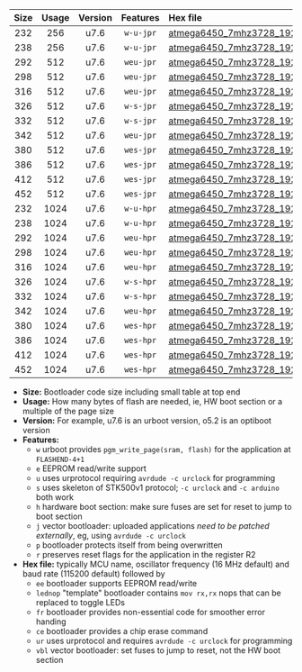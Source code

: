 |Size|Usage|Version|Features|Hex file|
|:-:|:-:|:-:|:-:|:--|
|232|256|u7.6|`w-u-jpr`|[atmega6450_7mhz3728_19200bps_ur_vbl.hex](https://raw.githubusercontent.com/stefanrueger/urboot/main/bootloaders/atmega6450/fcpu_7mhz3728/19200_bps/atmega6450_7mhz3728_19200bps_ur_vbl.hex)|
|238|256|u7.6|`w-u-jpr`|[atmega6450_7mhz3728_19200bps_lednop_ur_vbl.hex](https://raw.githubusercontent.com/stefanrueger/urboot/main/bootloaders/atmega6450/fcpu_7mhz3728/19200_bps/atmega6450_7mhz3728_19200bps_lednop_ur_vbl.hex)|
|292|512|u7.6|`weu-jpr`|[atmega6450_7mhz3728_19200bps_ee_ur_vbl.hex](https://raw.githubusercontent.com/stefanrueger/urboot/main/bootloaders/atmega6450/fcpu_7mhz3728/19200_bps/atmega6450_7mhz3728_19200bps_ee_ur_vbl.hex)|
|298|512|u7.6|`weu-jpr`|[atmega6450_7mhz3728_19200bps_ee_lednop_ur_vbl.hex](https://raw.githubusercontent.com/stefanrueger/urboot/main/bootloaders/atmega6450/fcpu_7mhz3728/19200_bps/atmega6450_7mhz3728_19200bps_ee_lednop_ur_vbl.hex)|
|316|512|u7.6|`weu-jpr`|[atmega6450_7mhz3728_19200bps_ee_lednop_fr_ur_vbl.hex](https://raw.githubusercontent.com/stefanrueger/urboot/main/bootloaders/atmega6450/fcpu_7mhz3728/19200_bps/atmega6450_7mhz3728_19200bps_ee_lednop_fr_ur_vbl.hex)|
|326|512|u7.6|`w-s-jpr`|[atmega6450_7mhz3728_19200bps_vbl.hex](https://raw.githubusercontent.com/stefanrueger/urboot/main/bootloaders/atmega6450/fcpu_7mhz3728/19200_bps/atmega6450_7mhz3728_19200bps_vbl.hex)|
|332|512|u7.6|`w-s-jpr`|[atmega6450_7mhz3728_19200bps_lednop_vbl.hex](https://raw.githubusercontent.com/stefanrueger/urboot/main/bootloaders/atmega6450/fcpu_7mhz3728/19200_bps/atmega6450_7mhz3728_19200bps_lednop_vbl.hex)|
|342|512|u7.6|`weu-jpr`|[atmega6450_7mhz3728_19200bps_ee_lednop_fr_ce_ur_vbl.hex](https://raw.githubusercontent.com/stefanrueger/urboot/main/bootloaders/atmega6450/fcpu_7mhz3728/19200_bps/atmega6450_7mhz3728_19200bps_ee_lednop_fr_ce_ur_vbl.hex)|
|380|512|u7.6|`wes-jpr`|[atmega6450_7mhz3728_19200bps_ee_vbl.hex](https://raw.githubusercontent.com/stefanrueger/urboot/main/bootloaders/atmega6450/fcpu_7mhz3728/19200_bps/atmega6450_7mhz3728_19200bps_ee_vbl.hex)|
|386|512|u7.6|`wes-jpr`|[atmega6450_7mhz3728_19200bps_ee_lednop_vbl.hex](https://raw.githubusercontent.com/stefanrueger/urboot/main/bootloaders/atmega6450/fcpu_7mhz3728/19200_bps/atmega6450_7mhz3728_19200bps_ee_lednop_vbl.hex)|
|412|512|u7.6|`wes-jpr`|[atmega6450_7mhz3728_19200bps_ee_lednop_fr_vbl.hex](https://raw.githubusercontent.com/stefanrueger/urboot/main/bootloaders/atmega6450/fcpu_7mhz3728/19200_bps/atmega6450_7mhz3728_19200bps_ee_lednop_fr_vbl.hex)|
|452|512|u7.6|`wes-jpr`|[atmega6450_7mhz3728_19200bps_ee_lednop_fr_ce_vbl.hex](https://raw.githubusercontent.com/stefanrueger/urboot/main/bootloaders/atmega6450/fcpu_7mhz3728/19200_bps/atmega6450_7mhz3728_19200bps_ee_lednop_fr_ce_vbl.hex)|
|232|1024|u7.6|`w-u-hpr`|[atmega6450_7mhz3728_19200bps_ur.hex](https://raw.githubusercontent.com/stefanrueger/urboot/main/bootloaders/atmega6450/fcpu_7mhz3728/19200_bps/atmega6450_7mhz3728_19200bps_ur.hex)|
|238|1024|u7.6|`w-u-hpr`|[atmega6450_7mhz3728_19200bps_lednop_ur.hex](https://raw.githubusercontent.com/stefanrueger/urboot/main/bootloaders/atmega6450/fcpu_7mhz3728/19200_bps/atmega6450_7mhz3728_19200bps_lednop_ur.hex)|
|292|1024|u7.6|`weu-hpr`|[atmega6450_7mhz3728_19200bps_ee_ur.hex](https://raw.githubusercontent.com/stefanrueger/urboot/main/bootloaders/atmega6450/fcpu_7mhz3728/19200_bps/atmega6450_7mhz3728_19200bps_ee_ur.hex)|
|298|1024|u7.6|`weu-hpr`|[atmega6450_7mhz3728_19200bps_ee_lednop_ur.hex](https://raw.githubusercontent.com/stefanrueger/urboot/main/bootloaders/atmega6450/fcpu_7mhz3728/19200_bps/atmega6450_7mhz3728_19200bps_ee_lednop_ur.hex)|
|316|1024|u7.6|`weu-hpr`|[atmega6450_7mhz3728_19200bps_ee_lednop_fr_ur.hex](https://raw.githubusercontent.com/stefanrueger/urboot/main/bootloaders/atmega6450/fcpu_7mhz3728/19200_bps/atmega6450_7mhz3728_19200bps_ee_lednop_fr_ur.hex)|
|326|1024|u7.6|`w-s-hpr`|[atmega6450_7mhz3728_19200bps.hex](https://raw.githubusercontent.com/stefanrueger/urboot/main/bootloaders/atmega6450/fcpu_7mhz3728/19200_bps/atmega6450_7mhz3728_19200bps.hex)|
|332|1024|u7.6|`w-s-hpr`|[atmega6450_7mhz3728_19200bps_lednop.hex](https://raw.githubusercontent.com/stefanrueger/urboot/main/bootloaders/atmega6450/fcpu_7mhz3728/19200_bps/atmega6450_7mhz3728_19200bps_lednop.hex)|
|342|1024|u7.6|`weu-hpr`|[atmega6450_7mhz3728_19200bps_ee_lednop_fr_ce_ur.hex](https://raw.githubusercontent.com/stefanrueger/urboot/main/bootloaders/atmega6450/fcpu_7mhz3728/19200_bps/atmega6450_7mhz3728_19200bps_ee_lednop_fr_ce_ur.hex)|
|380|1024|u7.6|`wes-hpr`|[atmega6450_7mhz3728_19200bps_ee.hex](https://raw.githubusercontent.com/stefanrueger/urboot/main/bootloaders/atmega6450/fcpu_7mhz3728/19200_bps/atmega6450_7mhz3728_19200bps_ee.hex)|
|386|1024|u7.6|`wes-hpr`|[atmega6450_7mhz3728_19200bps_ee_lednop.hex](https://raw.githubusercontent.com/stefanrueger/urboot/main/bootloaders/atmega6450/fcpu_7mhz3728/19200_bps/atmega6450_7mhz3728_19200bps_ee_lednop.hex)|
|412|1024|u7.6|`wes-hpr`|[atmega6450_7mhz3728_19200bps_ee_lednop_fr.hex](https://raw.githubusercontent.com/stefanrueger/urboot/main/bootloaders/atmega6450/fcpu_7mhz3728/19200_bps/atmega6450_7mhz3728_19200bps_ee_lednop_fr.hex)|
|452|1024|u7.6|`wes-hpr`|[atmega6450_7mhz3728_19200bps_ee_lednop_fr_ce.hex](https://raw.githubusercontent.com/stefanrueger/urboot/main/bootloaders/atmega6450/fcpu_7mhz3728/19200_bps/atmega6450_7mhz3728_19200bps_ee_lednop_fr_ce.hex)|

- **Size:** Bootloader code size including small table at top end
- **Usage:** How many bytes of flash are needed, ie, HW boot section or a multiple of the page size
- **Version:** For example, u7.6 is an urboot version, o5.2 is an optiboot version
- **Features:**
  + `w` urboot provides `pgm_write_page(sram, flash)` for the application at `FLASHEND-4+1`
  + `e` EEPROM read/write support
  + `u` uses urprotocol requiring `avrdude -c urclock` for programming
  + `s` uses skeleton of STK500v1 protocol; `-c urclock` and `-c arduino` both work
  + `h` hardware boot section: make sure fuses are set for reset to jump to boot section
  + `j` vector bootloader: uploaded applications *need to be patched externally*, eg, using `avrdude -c urclock`
  + `p` bootloader protects itself from being overwritten
  + `r` preserves reset flags for the application in the register R2
- **Hex file:** typically MCU name, oscillator frequency (16 MHz default) and baud rate (115200 default) followed by
  + `ee` bootloader supports EEPROM read/write
  + `lednop` "template" bootloader contains `mov rx,rx` nops that can be replaced to toggle LEDs
  + `fr` bootloader provides non-essential code for smoother error handing
  + `ce` bootloader provides a chip erase command
  + `ur` uses urprotocol and requires `avrdude -c urclock` for programming
  + `vbl` vector bootloader: set fuses to jump to reset, not the HW boot section
